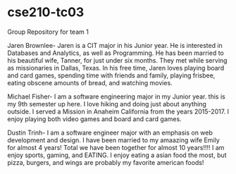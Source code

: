 # cse210-tc03
Group Repository for team 1

Jaren Brownlee-
Jaren is a CIT major in his Junior year. He is interested
in Databases and Analytics, as well as Programming. He has
been married to his beautiful wife, Tanner, for just under
six months. They met while serving as missionaries in Dallas,
Texas. In his free time, Jaren loves playing board and card
games, spending time with friends and family, playing frisbee,
eating obscene amounts of bread, and watching movies.

Michael Fisher-
I am a software engineering major in my Junior year. this is my 9th
semester up here. I love hiking and doing just about anything outside.
I served a Mission in Anaheim California from the years 2015-2017. I 
enjoy playing both video games and board and card games.

Dustin Trinh-
I am a software engineer major with an emphasis on web development and design.
I have been married to my amaazing wife Emily for almost 4 years!
Total we have been together for almost 10 years!!!!
I am enjoy sports, gaming, and EATING. I enjoy eating a asian food the most, but pizza, burgers, and wings are probably my favorite american foods!
